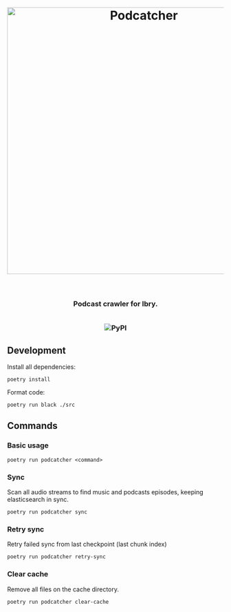 <h1 align=center>
  <img alt="Podcatcher" src="https://user-images.githubusercontent.com/14793624/126025087-08fae6dd-e9d3-4eed-9f3a-aa15661553e3.png" width="620px" />
</h1>
<br/>
<h3 align="center">
  <p>Podcast crawler for lbry.</p>
  <br/>
  <img alt="PyPI" src="https://img.shields.io/pypi/v/merge?style=for-the-badge">
</h3>



## Development 

Install all dependencies:

```shell
poetry install
```

Format code:

```shell
poetry run black ./src
```

## Commands

### Basic usage
```shell
poetry run podcatcher <command>
```


### Sync
Scan all audio streams to find music and podcasts episodes, keeping elasticsearch in sync.

```shell
poetry run podcatcher sync
```

### Retry sync

Retry failed sync from last checkpoint (last chunk index)
```shell
poetry run podcatcher retry-sync
```

### Clear cache
Remove all files on the cache directory.
```shell
poetry run podcatcher clear-cache
```
